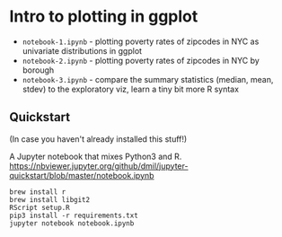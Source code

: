 # Intro to plotting in ggplot

- `notebook-1.ipynb` - plotting poverty rates of zipcodes in NYC as univariate distributions in ggplot
- `notebook-2.ipynb` - plotting poverty rates of zipcodes in NYC by borough
- `notebook-3.ipynb` - compare the summary statistics (median, mean, stdev) to the exploratory viz, learn a tiny bit more R syntax

## Quickstart
(In case you haven't already installed this stuff!)

A Jupyter notebook that mixes Python3 and R.
https://nbviewer.jupyter.org/github/dmil/jupyter-quickstart/blob/master/notebook.ipynb

```
brew install r
brew install libgit2
RScript setup.R
pip3 install -r requirements.txt
jupyter notebook notebook.ipynb
```
